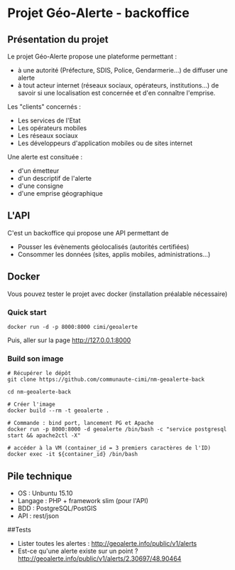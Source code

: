 # Projet Géo-Alerte - backoffice

## Présentation du projet

Le projet Géo-Alerte propose une plateforme permettant :
- à une autorité (Préfecture, SDIS, Police, Gendarmerie...) de diffuser une alerte
- à tout acteur internet (réseaux sociaux, opérateurs, institutions...) de savoir si une localisation est concernée et d'en connaître l'emprise.

Les "clients" concernés :
- Les services de l'Etat
- Les opérateurs mobiles
- Les réseaux sociaux
- Les développeurs d'application mobiles ou de sites internet

Une alerte est consituée :
- d'un émetteur
- d'un descriptif de l'alerte
- d'une consigne
- d'une emprise géographique


## L'API

C'est un backoffice qui propose une API permettant de
- Pousser les évènements géolocalisés (autorités certifiées)
- Consommer les données (sites, applis mobiles, administrations...)

## Docker

Vous pouvez tester le projet avec docker (installation préalable nécessaire)

### Quick start

```shell
docker run -d -p 8000:8000 cimi/geoalerte
```

Puis, aller sur la page http://127.0.0.1:8000

### Build son image

```shell
# Récupérer le dépôt
git clone https://github.com/communaute-cimi/nm-geoalerte-back

cd nm-geoalerte-back

# Créer l'image
docker build --rm -t geoalerte .

# Commande : bind port, lancement PG et Apache
docker run -p 8000:8000 -d geoalerte /bin/bash -c "service postgresql start && apache2ctl -X"

# accéder à la VM (container_id = 3 premiers caractères de l'ID)
docker exec -it ${container_id} /bin/bash
```

## Pile technique

- OS : Unbuntu 15.10
- Langage : PHP + framework slim (pour l'API)
- BDD : PostgreSQL/PostGIS
- API : rest/json

##Tests
- Lister toutes les alertes : http://geoalerte.info/public/v1/alerts
- Est-ce qu'une alerte existe sur un point ? http://geoalerte.info/public/v1/alerts/2.30697/48.90464

